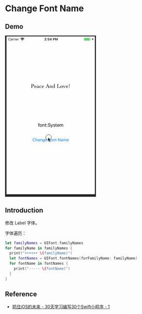 # Change Font Name

## Demo

<img src="./005-demo.gif" alt="Change Font Name - demo" width="300" />

## Introduction
修改 Label 字体。

字体遍历：
``` Swift
let familyNames = UIFont.familyNames
for familyName in familyNames {
  print("++++++ \(familyName)")
  let fontNames = UIFont.fontNames(forFamilyName: familyName)
  for fontName in fontNames {
    print("----- \(fontName)")
  }
}
```

## Reference

- [抓住iOS的未来 - 30天学习编写30个Swift小程序 - 1](http://www.jianshu.com/p/c6ae28964ad5)
